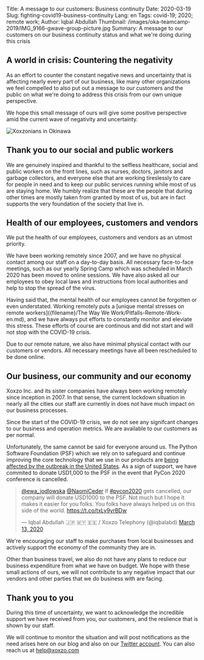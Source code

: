 Title: A message to our customers: Business continuity
Date: 2020-03-19
Slug: fighting-covid19-business-continuity
Lang: en
Tags: covid-19; 2020; remote work;
Author: Iqbal Abdullah 
Thumbnail: /images/oka-teamcamp-2019/IMG_9166-gwave-group-picture.jpg
Summary: A message to our customers on our business continuity status and what we're doing during this crisis

## A world in crisis: Countering the negativity

As an effort to counter the constant negative news and uncertainty that is
affecting nearly every part of our business, like many other organizations we
feel compelled to also put out a message to our customers and the public on what
we're doing to address this crisis from our own unique perspective. 

We hope this small message of ours will give some positive perspective amid the current
wave of negativity and uncertainty.

![Xoxzonians in Okinawa](/images/oka-teamcamp-2019/IMG_9071-syuri-jo.jpg)

## Thank you to our social and public workers

We are genuinely inspired and thankful to the selfless healthcare, social and public workers
on the front lines, such as nurses, doctors, janitors and garbage collectors, and everyone else 
that are working tireslessly to care for people in need and to keep our public services running
while most of us are staying home. 
We humbly realize that these are the people that during other times are mostly taken from granted
by most of us, but are in fact supports the very foundation of the society that live in.

## Health of our employees, customers and vendors

We put the health of our employees, customers and vendors as an utmost priority.

We have been working remotely since 2007, and we have no physical contact among
our staff on a day-to-day basis. All necessary face-to-face meetings, such as our yearly
Spring Camp which was scheduled in March 2020 has been moved to online sessions.
We have also asked all our employees to obey local laws and instructions from local authorities
and help to stop the spread of the virus.

Having said that, the mental health of our employees cannot be forgotten or even
understated. Working remotely puts a [unique mental stresses on remote workers]({filename}/The Way We Work/Pitfalls-Remote-Work-en.md),
and we have always put efforts to constantly monitor and eleviate this stress.
These efforts of course are continous and did not start and will not stop with the COVID-19 crisis.

Due to our remote nature, we also have minimal physical contact with our
customers or vendors. All necessary meetings have all been rescheduled to be
done online.

## Our business, our community and our economy

Xoxzo Inc. and its sister companies have always been working remotely since
inception in 2007. In that sense, the current lockdown situation in nearly all the
cities our staff are currently in does not have much impact on our business
processes.

Since the start of the COVID-19 crisis, we do not see any signifcant changes to
our business and operation metrics. We are available to our customers as per
normal.

Unfortunately, the same cannot be said for everyone around us. The Python
Software Foundation (PSF) which we rely on to safeguard and continue improving
the core technology that we use in our products are [being affected by the
outbreak in the United States](https://pycon.blogspot.com/2020/03/march-12-update-on-covid-19.html).
As a sign of support, we have commited to donate USD1,000 to the PSF in the
event that PyCon 2020 conference is cancelled.

<blockquote class="twitter-tweet"><p lang="en" dir="ltr"><a href="https://twitter.com/ewa_jodlowska?ref_src=twsrc%5Etfw">@ewa_jodlowska</a> <a href="https://twitter.com/NaomiCeder?ref_src=twsrc%5Etfw">@NaomiCeder</a> If <a href="https://twitter.com/hashtag/pycon2020?src=hash&amp;ref_src=twsrc%5Etfw">#pycon2020</a> gets cancelled, our company will donate USD1000 to the PSF. Not much but I hope it makes it easier for you folks. You folks have always helped us on this side of the world. <a href="https://t.co/txLy9yrBDw">https://t.co/txLy9yrBDw</a></p>&mdash; Iqbal Abdullah 🇯🇵 🇲🇾 🇪🇪 / Xoxzo Telephony (@iqbalabd) <a href="https://twitter.com/iqbalabd/status/1238477812077441024?ref_src=twsrc%5Etfw">March 13, 2020</a></blockquote> <script async src="https://platform.twitter.com/widgets.js" charset="utf-8"></script>

We're encouraging our staff to make purchases from local businesses and actively
support the economy of the community they are in.

Other than business travel, we also do not have any plans to reduce our business
expenditure from what we have on budget. We hope with these small actions of ours,
we will not contribute to any negative impact that our vendors and other parties
that we do business with are facing.

## Thank you to you

During this time of uncertainty, we want to acknowledge the incredible support we have received from you, our customers,
and the reslience that is shown by our staff.

We will continue to monitor the situation and will post notifications as the
need arises here on our blog and also on our [Twitter account](https://twitter.com/xoxzocom). You can also reach
us at [help@xoxzo.com](mailto:help@xoxzo.com)
